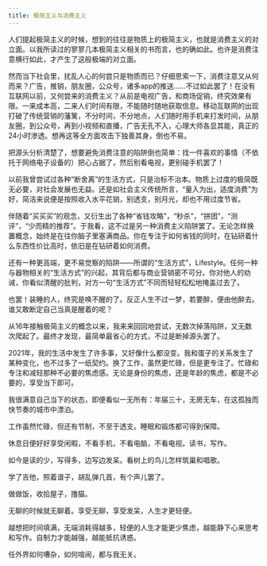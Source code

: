 ```yaml
---
title: 极简主义与消费主义
---
```


人们提起极简主义的时候，想到的往往是物质上的极简主义，也就是消费主义的对立面。以我所读过的寥寥几本极简主义相关的书而言，也的确如此。也许是消费注意横行如此，才产生了这般极端的对立面。

然而当下社会里，扰乱人心的何尝只是物质而已？仔细思索一下，消费注意又从何而来？广告，推销，朋友圈，公众号，诸多app的推送……不过如此罢了！在没有互联网以前，又何尝来的消费主义？从前是电视广告，和商场促销，终究效果有限。一来成本高，二来人们时间有限，不能随时随地获取信息。移动互联网的出现打破了传统营销的藩篱，不分时间，不分地点，人们随时用手机来打发时间，从朋友圈，到公众号，再到小视频和直播，广告无孔不入，心理大师各显其能，真正的24小时渗透。想再这等全方面攻击下独善其身，倒也不易。

把源头分析清楚了，想要避免消费注意的陷阱倒也简单：找一件喜欢的事情（不依托于网络电子设备的）把心占据了，然后别看电视，更别碰手机罢了！

以前我曾尝试过各种“断舍离”的生活方式，只是治标不治本。物质上过度的极简既无必要，对社会发展也无益。还是如社会主义传统所言，“量入为出，适度消费”为好，简洁来说便是按照收入水平花销，别透支，别月光，却也不用过度节省。

伴随着“买买买”的观念，又衍生出了各种“省钱攻略”，“秒杀”，“拼团”，“测评”，“少而精的推荐”。于我看，这不过是另一种消费主义陷阱罢了。无论怎样换置概念，始终是在往你脑子里塞满商品。你在专注于如何省钱的同时，在钻研着什么东西性价比高时，依旧是在钻研着如何消费。

还有一种更高端，更不易觉察的陷阱——所谓的“生活方式”，Lifestyle。任何一种与器物相关的“生活方式”的兴起，其背后都与商业营销密不可分。你对他人的劝诫，你看似清醒的批判，对方一句“生活方式”不同而轻轻松松地掩盖过去了。

也罢！装睡的人，终究是唤不醒的了。反正人生不过一梦，若要醉，便由他醉去。谁又敢断定自己当真是醒着的呢？

从16年接触极简主义的概念以来，我来来回回地尝试，无数次掉落陷阱，又无数次爬起了。最终才发现，最简单最省心的方式，不过是断掉源头罢了。

2021年，我的生活中发生了许多事，又好像什么都没变。我和蛋子的关系发生了某种变化，也不过多了一纸契约。换了工作，虽然更忙碌，但是更专注了。忙碌和专注和减轻那种不必要的焦虑感。无论是身份的焦虑，还是年龄的焦虑，都是不必要的，享受当下即可。

我很满意自己当下的状态，即便看似一无所有：年届三十，无房无车，在这孤独而快节奏的城市中漂泊。

工作虽然忙碌，但还有节制，不至于透支。睡眠和锻炼都可得到保障。

休息日便好好享受闲暇，不看手机，不看电脑，不看电视。读书，写作。

如今是读的少，写得多，边写边发呆。看树上的鸟儿怎样筑巢和唱歌。

学了吉他，照着谱子，胡乱弹几首，有个声儿罢了。

做做饭，收拾屋子，撸猫。

无聊的时候就无聊着。享受无聊，享受发呆，人生才更轻便。

越想把时间填满，无端消耗得越多，轻便的人生才能更少焦虑，越能静下心来思考和写作。自制力才能越强，越能抵抗诱惑。

任外界如何嘈杂，如何喧闹，都与我无关。